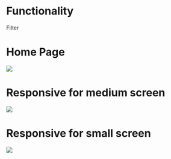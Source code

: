 <h1>Functionality</h1>
Filter

<h1>Home Page</h1>
<img src="https://user-images.githubusercontent.com/103634544/214702135-338afa5a-4c0a-4740-b03a-d51a0b255859.png">


<h1>Responsive for medium screen</h1>
<img src="https://user-images.githubusercontent.com/103634544/214702358-bf057001-c5ab-468c-b301-50ec6aef3637.png" />


<h1>Responsive for small screen</h1>
<img src="https://user-images.githubusercontent.com/103634544/214702431-cc4b364c-9f0a-42e9-be7b-7a4ed82ca75a.png" />

